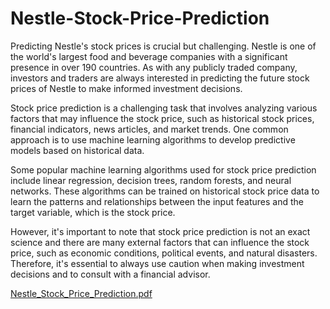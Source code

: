 # Nestle-Stock-Price-Prediction
Predicting Nestle's stock prices is crucial but challenging.
Nestle is one of the world's largest food and beverage companies with a significant presence in over 190 countries. As with any publicly traded company, investors and traders are always interested in predicting the future stock prices of Nestle to make informed investment decisions.

Stock price prediction is a challenging task that involves analyzing various factors that may influence the stock price, such as historical stock prices, financial indicators, news articles, and market trends. One common approach is to use machine learning algorithms to develop predictive models based on historical data.

Some popular machine learning algorithms used for stock price prediction include linear regression, decision trees, random forests, and neural networks. These algorithms can be trained on historical stock price data to learn the patterns and relationships between the input features and the target variable, which is the stock price.

However, it's important to note that stock price prediction is not an exact science and there are many external factors that can influence the stock price, such as economic conditions, political events, and natural disasters. Therefore, it's essential to always use caution when making investment decisions and to consult with a financial advisor.

[Nestle_Stock_Price_Prediction.pdf](https://github.com/iamshahidmehmood/Nestle-Stock-Price-Prediction/files/11468965/Nestle_Stock_Price_Prediction.pdf)
